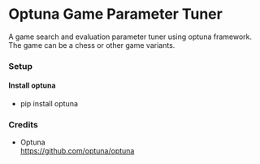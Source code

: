 # Optuna Game Parameter Tuner
A game search and evaluation parameter tuner using optuna framework. The game can be a chess or other game variants.

### Setup
#### Install optuna
* pip install optuna

### Credits
* Optuna  
https://github.com/optuna/optuna
